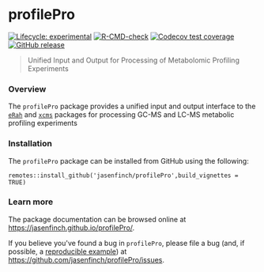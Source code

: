 # profilePro

<!-- badges: start -->
[![Lifecycle: experimental](https://img.shields.io/badge/lifecycle-experimental-orange.svg)](https://www.tidyverse.org/lifecycle/#experimental)
[![R-CMD-check](https://github.com/jasenfinch/profilePro/actions/workflows/R-CMD-check.yaml/badge.svg)](https://github.com/jasenfinch/profilePro/actions/workflows/R-CMD-check.yaml)
[![Codecov test coverage](https://codecov.io/gh/jasenfinch/profilePro/branch/master/graph/badge.svg)](https://codecov.io/gh/jasenfinch/profilePro?branch=master)
[![GitHub release](https://img.shields.io/github/release/jasenfinch/profilePro.svg)](https://GitHub.com/jasenfinch/profilePro/releases/)
<!-- badges: end -->

> Unified Input and Output for Processing of Metabolomic Profiling Experiments

### Overview

The `profilePro` package provides a unified input and output interface to the [`eRah`](https://github.com/xdomingoal/erah-devel) and [`xcms`](https://www.bioconductor.org/packages/release/bioc/html/xcms.html) packages for processing GC-MS and LC-MS metabolic profiling experiments

### Installation

The `profilePro` package can be installed from GitHub using the following:

```
remotes::install_github('jasenfinch/profilePro',build_vignettes = TRUE)
```

### Learn more

The package documentation can be browsed online at <https://jasenfinch.github.io/profilePro/>. 

If you believe you've found a bug in `profilePro`, please file a bug (and, if
possible, a [reproducible example](https://reprex.tidyverse.org)) at
<https://github.com/jasenfinch/profilePro/issues>.
